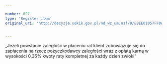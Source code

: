 ```yaml
---

number: 827
type: 'Register item'
original_uri: 'http://decyzje.uokik.gov.pl/nd_wz_um.nsf/0/E8EE01057FF0AB0FC12572DD003296E7?OpenDocument'


---
```


„Jeżeli powstanie zaległość w płaceniu rat klient zobowiązuje się do zapłacenia na rzecz pożyczkodawcy zaległości wraz z opłatą karną w wysokości 0,35% kwoty raty kompletnej za każdy dzień zwłoki”
